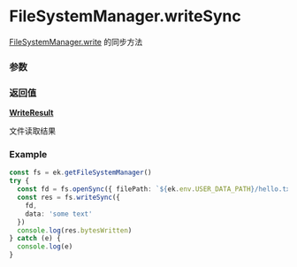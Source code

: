# FileSystemManager.writeSync

[FileSystemManager.write](./write.md) 的同步方法

### 参数

<Props :data="props" />

### 返回值

**[WriteResult](../WriteResult.md)**

文件读取结果

### Example

```ts
const fs = ek.getFileSystemManager()
try {
  const fd = fs.openSync({ filePath: `${ek.env.USER_DATA_PATH}/hello.txt`, flag: 'a+' })
  const res = fs.writeSync({
    fd,
    data: 'some text'
  })
  console.log(res.bytesWritten)
} catch (e) {
  console.log(e)
}
```

<script setup>
const props = [
    {
        name: "fd", 
        type: "string",
        default: "",
        required: true, 
        desc: `文件描述符。通过 <a href="./open">FileSystemManager.open</a> 接口获得`
    },
    {
        name: "data", 
        type: "string | ArrayBuffer",
        default: "",
        required: true, 
        desc: "写入的内容，类型为 string 或 ArrayBuffer"
    },
    {
        name: "offset", 
        type: "number",
        default: "0",
        required: false, 
        desc: "只在 data 类型是 ArrayBuffer 时有效，决定 arrayBuffe 中要被写入的部位，即 arrayBuffer 中的索引，默认0"
    },
    {
        name: "length", 
        type: "number",
        default: "",
        required: false, 
        desc: "只在 data 类型是 ArrayBuffer 时有效，指定要写入的字节数，默认为 arrayBuffer 从0开始偏移 offset 个字节后剩余的字节数"
    },
    {
        name: "encoding", 
        type: "string",
        default: "utf8",
        required: false, 
        desc: "只在 data 类型是 String 时有效，指定写入文件的字符编码，默认为 utf8",
        values: [
          { value: "ascii", desc: "" },
          { value: "base64", desc: "" },
          { value: "binary", desc: "" },
          { value: "hex", desc: "" },
          { value: "ucs2", desc: "以小端序读取" },
          { value: "ucs-2", desc: "以小端序读取" },
          { value: "utf16le", desc: "以小端序读取" },
          { value: "utf-16le", desc: "以小端序读取" },
          { value: "utf-8", desc: "" },
          { value: "utf8", desc: "" },
          { value: "latin1", desc: "" }
        ]
    },
    {
        name: "position", 
        type: "number",
        default: "",
        required: false, 
        desc: "指定文件开头的偏移量，即数据要被写入的位置。当 position 不传或者传入非 Number 类型的值时，数据会被写入当前指针所在位置"
    }
]
</script>
